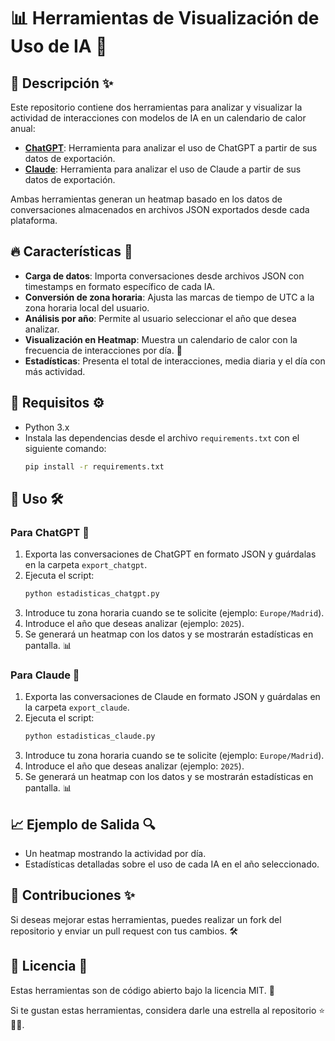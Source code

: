 # 📊 Herramientas de Visualización de Uso de IA 🚀

## 📌 Descripción ✨

Este repositorio contiene dos herramientas para analizar y visualizar la actividad de interacciones con modelos de IA en un calendario de calor anual:

- **[ChatGPT](https://github.com/marcmayol/Arsenal-IA/tree/main/Estad%C3%ADsticas%20de%20Uso%20de%20Inteligencia%20Artificial/chatgpt)**: Herramienta para analizar el uso de ChatGPT a partir de sus datos de exportación.
- **[Claude](https://github.com/marcmayol/Arsenal-IA/tree/main/Estad%C3%ADsticas%20de%20Uso%20de%20Inteligencia%20Artificial/claude/export_claude)**: Herramienta para analizar el uso de Claude a partir de sus datos de exportación.

Ambas herramientas generan un heatmap basado en los datos de conversaciones almacenados en archivos JSON exportados desde cada plataforma.

## 🔥 Características 📌

- **Carga de datos**: Importa conversaciones desde archivos JSON con timestamps en formato específico de cada IA.
- **Conversión de zona horaria**: Ajusta las marcas de tiempo de UTC a la zona horaria local del usuario.
- **Análisis por año**: Permite al usuario seleccionar el año que desea analizar.
- **Visualización en Heatmap**: Muestra un calendario de calor con la frecuencia de interacciones por día. 📅
- **Estadísticas**: Presenta el total de interacciones, media diaria y el día con más actividad.

## 📜 Requisitos ⚙️

- Python 3.x
- Instala las dependencias desde el archivo `requirements.txt` con el siguiente comando:
  ```sh
  pip install -r requirements.txt
  ```

## 🚀 Uso 🛠️

### Para ChatGPT 📢

1. Exporta las conversaciones de ChatGPT en formato JSON y guárdalas en la carpeta `export_chatgpt`.
2. Ejecuta el script:
   ```sh
   python estadisticas_chatgpt.py
   ```
3. Introduce tu zona horaria cuando se te solicite (ejemplo: `Europe/Madrid`).
4. Introduce el año que deseas analizar (ejemplo: `2025`).
5. Se generará un heatmap con los datos y se mostrarán estadísticas en pantalla. 📊

### Para Claude 🤖

1. Exporta las conversaciones de Claude en formato JSON y guárdalas en la carpeta `export_claude`.
2. Ejecuta el script:
   ```sh
   python estadisticas_claude.py
   ```
3. Introduce tu zona horaria cuando se te solicite (ejemplo: `Europe/Madrid`).
4. Introduce el año que deseas analizar (ejemplo: `2025`).
5. Se generará un heatmap con los datos y se mostrarán estadísticas en pantalla. 📊

## 📈 Ejemplo de Salida 🔍

- Un heatmap mostrando la actividad por día.
- Estadísticas detalladas sobre el uso de cada IA en el año seleccionado.

## 🤝 Contribuciones ✨

Si deseas mejorar estas herramientas, puedes realizar un fork del repositorio y enviar un pull request con tus cambios. 🛠️

## 📝 Licencia 📜

Estas herramientas son de código abierto bajo la licencia MIT. 📄

Si te gustan estas herramientas, considera darle una estrella al repositorio ⭐🚀✨.


